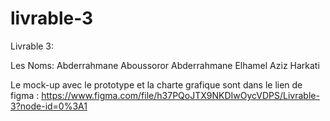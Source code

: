 # livrable-3

Livrable 3:

Les Noms:
    Abderrahmane Aboussoror
    Abderrahmane Elhamel
    Aziz Harkati

Le mock-up avec le prototype et la charte grafique sont dans le lien de figma :
  https://www.figma.com/file/h37PQoJTX9NKDIwOycVDPS/Livrable-3?node-id=0%3A1
  
  
